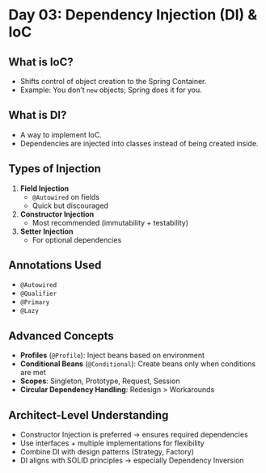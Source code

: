 # Day 03: Dependency Injection (DI) & IoC

## What is IoC?
- Shifts control of object creation to the Spring Container.
- Example: You don’t `new` objects; Spring does it for you.

## What is DI?
- A way to implement IoC.
- Dependencies are injected into classes instead of being created inside.

## Types of Injection
1. **Field Injection**
    - `@Autowired` on fields
    - Quick but discouraged
2. **Constructor Injection**
    - Most recommended (immutability + testability)
3. **Setter Injection**
    - For optional dependencies

## Annotations Used
- `@Autowired`
- `@Qualifier`
- `@Primary`
- `@Lazy`

## Advanced Concepts
- **Profiles** (`@Profile`): Inject beans based on environment
- **Conditional Beans** (`@Conditional`): Create beans only when conditions are met
- **Scopes**: Singleton, Prototype, Request, Session
- **Circular Dependency Handling**: Redesign > Workarounds

## Architect-Level Understanding
- Constructor Injection is preferred → ensures required dependencies
- Use interfaces + multiple implementations for flexibility
- Combine DI with design patterns (Strategy, Factory)
- DI aligns with SOLID principles → especially Dependency Inversion
